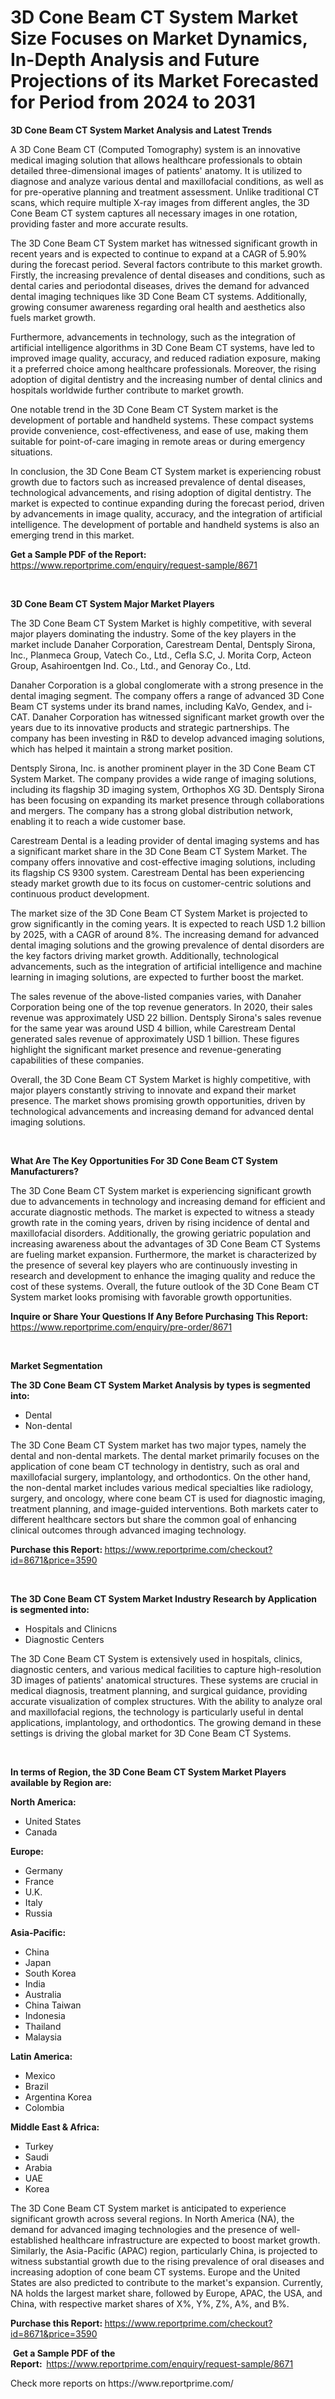 <p><h1>3D Cone Beam CT System Market Size Focuses on Market Dynamics, In-Depth Analysis and Future Projections of its Market Forecasted for Period from 2024 to 2031</h1></p><p><strong>3D Cone Beam CT System Market Analysis and Latest Trends</strong></p>
<p><p>A 3D Cone Beam CT (Computed Tomography) system is an innovative medical imaging solution that allows healthcare professionals to obtain detailed three-dimensional images of patients' anatomy. It is utilized to diagnose and analyze various dental and maxillofacial conditions, as well as for pre-operative planning and treatment assessment. Unlike traditional CT scans, which require multiple X-ray images from different angles, the 3D Cone Beam CT system captures all necessary images in one rotation, providing faster and more accurate results.</p><p>The 3D Cone Beam CT System market has witnessed significant growth in recent years and is expected to continue to expand at a CAGR of 5.90% during the forecast period. Several factors contribute to this market growth. Firstly, the increasing prevalence of dental diseases and conditions, such as dental caries and periodontal diseases, drives the demand for advanced dental imaging techniques like 3D Cone Beam CT systems. Additionally, growing consumer awareness regarding oral health and aesthetics also fuels market growth.</p><p>Furthermore, advancements in technology, such as the integration of artificial intelligence algorithms in 3D Cone Beam CT systems, have led to improved image quality, accuracy, and reduced radiation exposure, making it a preferred choice among healthcare professionals. Moreover, the rising adoption of digital dentistry and the increasing number of dental clinics and hospitals worldwide further contribute to market growth.</p><p>One notable trend in the 3D Cone Beam CT System market is the development of portable and handheld systems. These compact systems provide convenience, cost-effectiveness, and ease of use, making them suitable for point-of-care imaging in remote areas or during emergency situations.</p><p>In conclusion, the 3D Cone Beam CT System market is experiencing robust growth due to factors such as increased prevalence of dental diseases, technological advancements, and rising adoption of digital dentistry. The market is expected to continue expanding during the forecast period, driven by advancements in image quality, accuracy, and the integration of artificial intelligence. The development of portable and handheld systems is also an emerging trend in this market.</p></p>
<p><strong>Get a Sample PDF of the Report:&nbsp;</strong> <a href="https://www.reportprime.com/enquiry/request-sample/8671">https://www.reportprime.com/enquiry/request-sample/8671</a></p>
<p>&nbsp;</p>
<p><strong>3D Cone Beam CT System Major Market Players</strong></p>
<p><p>The 3D Cone Beam CT System Market is highly competitive, with several major players dominating the industry. Some of the key players in the market include Danaher Corporation, Carestream Dental, Dentsply Sirona, Inc., Planmeca Group, Vatech Co., Ltd., Cefla S.C, J. Morita Corp, Acteon Group, Asahiroentgen Ind. Co., Ltd., and Genoray Co., Ltd.</p><p>Danaher Corporation is a global conglomerate with a strong presence in the dental imaging segment. The company offers a range of advanced 3D Cone Beam CT systems under its brand names, including KaVo, Gendex, and i-CAT. Danaher Corporation has witnessed significant market growth over the years due to its innovative products and strategic partnerships. The company has been investing in R&D to develop advanced imaging solutions, which has helped it maintain a strong market position.</p><p>Dentsply Sirona, Inc. is another prominent player in the 3D Cone Beam CT System Market. The company provides a wide range of imaging solutions, including its flagship 3D imaging system, Orthophos XG 3D. Dentsply Sirona has been focusing on expanding its market presence through collaborations and mergers. The company has a strong global distribution network, enabling it to reach a wide customer base.</p><p>Carestream Dental is a leading provider of dental imaging systems and has a significant market share in the 3D Cone Beam CT System Market. The company offers innovative and cost-effective imaging solutions, including its flagship CS 9300 system. Carestream Dental has been experiencing steady market growth due to its focus on customer-centric solutions and continuous product development.</p><p>The market size of the 3D Cone Beam CT System Market is projected to grow significantly in the coming years. It is expected to reach USD 1.2 billion by 2025, with a CAGR of around 8%. The increasing demand for advanced dental imaging solutions and the growing prevalence of dental disorders are the key factors driving market growth. Additionally, technological advancements, such as the integration of artificial intelligence and machine learning in imaging solutions, are expected to further boost the market.</p><p>The sales revenue of the above-listed companies varies, with Danaher Corporation being one of the top revenue generators. In 2020, their sales revenue was approximately USD 22 billion. Dentsply Sirona's sales revenue for the same year was around USD 4 billion, while Carestream Dental generated sales revenue of approximately USD 1 billion. These figures highlight the significant market presence and revenue-generating capabilities of these companies.</p><p>Overall, the 3D Cone Beam CT System Market is highly competitive, with major players constantly striving to innovate and expand their market presence. The market shows promising growth opportunities, driven by technological advancements and increasing demand for advanced dental imaging solutions.</p></p>
<p>&nbsp;</p>
<p><strong>What Are The Key Opportunities For 3D Cone Beam CT System Manufacturers?</strong></p>
<p><p>The 3D Cone Beam CT System market is experiencing significant growth due to advancements in technology and increasing demand for efficient and accurate diagnostic methods. The market is expected to witness a steady growth rate in the coming years, driven by rising incidence of dental and maxillofacial disorders. Additionally, the growing geriatric population and increasing awareness about the advantages of 3D Cone Beam CT Systems are fueling market expansion. Furthermore, the market is characterized by the presence of several key players who are continuously investing in research and development to enhance the imaging quality and reduce the cost of these systems. Overall, the future outlook of the 3D Cone Beam CT System market looks promising with favorable growth opportunities.</p></p>
<p><strong>Inquire or Share Your Questions If Any Before Purchasing This Report:</strong> <a href="https://www.reportprime.com/enquiry/pre-order/8671">https://www.reportprime.com/enquiry/pre-order/8671</a></p>
<p>&nbsp;</p>
<p><strong>Market Segmentation</strong></p>
<p><strong>The 3D Cone Beam CT System Market Analysis by types is segmented into:</strong></p>
<p><ul><li>Dental</li><li>Non-dental</li></ul></p>
<p><p>The 3D Cone Beam CT System market has two major types, namely the dental and non-dental markets. The dental market primarily focuses on the application of cone beam CT technology in dentistry, such as oral and maxillofacial surgery, implantology, and orthodontics. On the other hand, the non-dental market includes various medical specialties like radiology, surgery, and oncology, where cone beam CT is used for diagnostic imaging, treatment planning, and image-guided interventions. Both markets cater to different healthcare sectors but share the common goal of enhancing clinical outcomes through advanced imaging technology.</p></p>
<p><strong>Purchase this Report:&nbsp;</strong><a href="https://www.reportprime.com/checkout?id=8671&price=3590">https://www.reportprime.com/checkout?id=8671&price=3590</a></p>
<p>&nbsp;</p>
<p><strong>The 3D Cone Beam CT System Market Industry Research by Application is segmented into:</strong></p>
<p><ul><li>Hospitals and Clinicns</li><li>Diagnostic Centers</li></ul></p>
<p><p>The 3D Cone Beam CT System is extensively used in hospitals, clinics, diagnostic centers, and various medical facilities to capture high-resolution 3D images of patients' anatomical structures. These systems are crucial in medical diagnosis, treatment planning, and surgical guidance, providing accurate visualization of complex structures. With the ability to analyze oral and maxillofacial regions, the technology is particularly useful in dental applications, implantology, and orthodontics. The growing demand in these settings is driving the global market for 3D Cone Beam CT Systems.</p></p>
<p>&nbsp;</p>
<p><strong>In terms of Region, the 3D Cone Beam CT System Market Players available by Region are:</strong></p>
<p>
    <p> <strong> North America: </strong>
        <ul>
            <li>United States</li>
            <li>Canada</li>
        </ul>
        </p> 
    <p> <strong> Europe: </strong>
        <ul>
            <li>Germany</li>
            <li>France</li>
            <li>U.K.</li>
            <li>Italy</li>
            <li>Russia</li>
        </ul>
        </p> 
    <p> <strong> Asia-Pacific: </strong>
        <ul>
            <li>China</li>
            <li>Japan</li>
            <li>South Korea</li>
            <li>India</li>
            <li>Australia</li>
            <li>China Taiwan</li>
            <li>Indonesia</li>
            <li>Thailand</li>
            <li>Malaysia</li>
        </ul>
        </p> 
    <p> <strong> Latin America: </strong>
        <ul>
            <li>Mexico</li>
            <li>Brazil</li>
            <li>Argentina Korea</li>
            <li>Colombia</li>
        </ul>
        </p> 
    <p> <strong> Middle East & Africa: </strong>
        <ul>
            <li>Turkey</li>
            <li>Saudi</li>
            <li>Arabia</li>
            <li>UAE</li>
            <li>Korea</li>
        </ul>
    </p>
    </p>
<p><p>The 3D Cone Beam CT System market is anticipated to experience significant growth across several regions. In North America (NA), the demand for advanced imaging technologies and the presence of well-established healthcare infrastructure are expected to boost market growth. Similarly, the Asia-Pacific (APAC) region, particularly China, is projected to witness substantial growth due to the rising prevalence of oral diseases and increasing adoption of cone beam CT systems. Europe and the United States are also predicted to contribute to the market's expansion. Currently, NA holds the largest market share, followed by Europe, APAC, the USA, and China, with respective market shares of X%, Y%, Z%, A%, and B%.</p></p>
<p><strong>Purchase this Report: </strong><a href="https://www.reportprime.com/checkout?id=8671&price=3590">https://www.reportprime.com/checkout?id=8671&price=3590</a></p>
<p>&nbsp;<strong>Get a Sample PDF of the Report:&nbsp;&nbsp;</strong><a href="https://www.reportprime.com/enquiry/request-sample/8671">https://www.reportprime.com/enquiry/request-sample/8671</a></p>
<p><strong></strong></p>
<p>Check more reports on https://www.reportprime.com/</p>